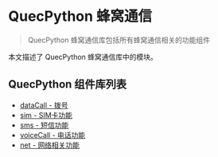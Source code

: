 # QuecPython 蜂窝通信

> QuecPython 蜂窝通信库包括所有蜂窝通信相关的功能组件

本文描述了 QuecPython 蜂窝通信库中的模块。

## QuecPython 组件库列表

- [dataCall - 拨号](./dataCall.md)
- [sim - SIM卡功能](./sim.md)
- [sms - 短信功能](./sms.md)
- [voiceCall - 电话功能](./voiceCall.md)
- [net - 网络相关功能](./net.md)
